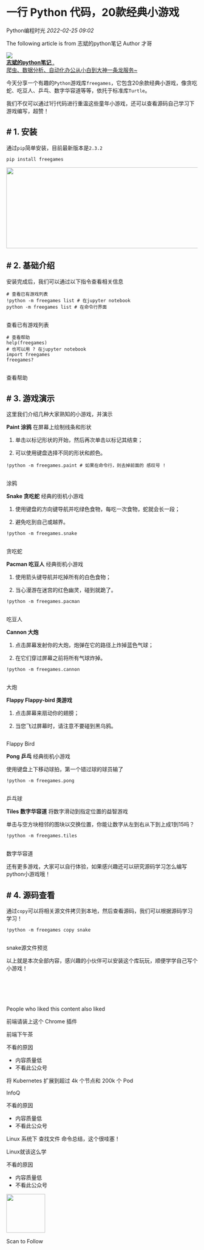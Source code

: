# 一行 Python 代码，20款经典小游戏

<a id="profileBt"></a><a id="js_name"></a>Python编程时光 *2022-02-25 09:02*

The following article is from 志斌的python笔记 Author 才哥

<a id="copyright_info"></a>[![](../../../_resources/0_2f7a8ab0667b4402a15c303375505b69.jpg)<br>**志斌的python笔记** .<br>爬虫、数据分析、自动化办公从小白到大神一条龙服务~](#)

今天分享一个有趣的`Python`游戏库`freegames`，它包含20余款经典小游戏，像贪吃蛇、吃豆人、乒乓、数字华容道等等，依托于标准库`Turtle`。

我们不仅可以通过1行代码进行重温这些童年小游戏，还可以查看源码自己学习下游戏编写，超赞！

## \# 1\. 安装

通过`pip`简单安装，目前最新版本是`2.3.2`

```
pip install freegames

```

<img width="600" height="213" src="../../../_resources/640_wx_fmt_png_wxfrom_5_wx_lazy__8873e0c0a2e743489.png"/>

## \# 2\. 基础介绍

安装完成后，我们可以通过以下指令查看相关信息

```
# 查看已有游戏列表
!python -m freegames list # 在jupyter notebook
python -m freegames list # 在命令行界面

```

![Image](data:image/gif;base64,iVBORw0KGgoAAAANSUhEUgAAAAEAAAABCAYAAAAfFcSJAAAADUlEQVQImWNgYGBgAAAABQABh6FO1AAAAABJRU5ErkJggg== "查看已有游戏列表")

查看已有游戏列表

```
# 查看帮助
help(freegames)
# 也可以用 ? 在jupyter notebook
import freegames
freegames?

```

![Image](data:image/gif;base64,iVBORw0KGgoAAAANSUhEUgAAAAEAAAABCAYAAAAfFcSJAAAADUlEQVQImWNgYGBgAAAABQABh6FO1AAAAABJRU5ErkJggg== "查看帮助")

查看帮助

## \# 3\. 游戏演示

这里我们介绍几种大家熟知的小游戏，并演示

**Paint 涂鸦** 在屏幕上绘制线条和形状

1.  单击以标记形状的开始，然后再次单击以标记其结束；
    
2.  可以使用键盘选择不同的形状和颜色。
    

```
!python -m freegames.paint # 如果在命令行，则去掉前面的 感叹号 !

```

![Image](data:image/gif;base64,iVBORw0KGgoAAAANSUhEUgAAAAEAAAABCAYAAAAfFcSJAAAADUlEQVQImWNgYGBgAAAABQABh6FO1AAAAABJRU5ErkJggg== "涂鸦")

涂鸦

**Snake 贪吃蛇** 经典的街机小游戏

1.  使用键盘的方向键导航并吃绿色食物，每吃一次食物，蛇就会长一段；
    
2.  避免吃到自己或越界。
    

```
!python -m freegames.snake

```

![Image](data:image/gif;base64,iVBORw0KGgoAAAANSUhEUgAAAAEAAAABCAYAAAAfFcSJAAAADUlEQVQImWNgYGBgAAAABQABh6FO1AAAAABJRU5ErkJggg== "贪吃蛇")

贪吃蛇

**Pacman 吃豆人** 经典街机小游戏

1.  使用箭头键导航并吃掉所有的白色食物；
    
2.  当心漫游在迷宫的红色幽灵，碰到就跪了。
    

```
!python -m freegames.pacman

```

![Image](data:image/gif;base64,iVBORw0KGgoAAAANSUhEUgAAAAEAAAABCAYAAAAfFcSJAAAADUlEQVQImWNgYGBgAAAABQABh6FO1AAAAABJRU5ErkJggg== "吃豆人")

吃豆人

**Cannon 大炮**

1.  点击屏幕发射你的大炮，炮弹在它的路径上炸掉蓝色气球；
    
2.  在它们穿过屏幕之前将所有气球炸掉。
    

```
!python -m freegames.cannon

```

![Image](data:image/gif;base64,iVBORw0KGgoAAAANSUhEUgAAAAEAAAABCAYAAAAfFcSJAAAADUlEQVQImWNgYGBgAAAABQABh6FO1AAAAABJRU5ErkJggg== "大炮")

大炮

**Flappy Flappy-bird 类游戏**

1.  点击屏幕来扇动你的翅膀；
    
2.  当您飞过屏幕时，请注意不要碰到黑乌鸦。
    

![Image](data:image/gif;base64,iVBORw0KGgoAAAANSUhEUgAAAAEAAAABCAYAAAAfFcSJAAAADUlEQVQImWNgYGBgAAAABQABh6FO1AAAAABJRU5ErkJggg== "Flappy Bird")

Flappy Bird

**Pong 乒乓** 经典街机小游戏

使用键盘上下移动球拍，第一个错过球的球员输了

```
!python -m freegames.pong

```

![Image](data:image/gif;base64,iVBORw0KGgoAAAANSUhEUgAAAAEAAAABCAYAAAAfFcSJAAAADUlEQVQImWNgYGBgAAAABQABh6FO1AAAAABJRU5ErkJggg== "乒乓球")

乒乓球

**Tiles 数字华容道** 将数字滑动到指定位置的益智游戏

单击与空方块相邻的图块以交换位置，你能让数字从左到右从下到上成1到15吗？

```
!python -m freegames.tiles

```

![Image](data:image/gif;base64,iVBORw0KGgoAAAANSUhEUgAAAAEAAAABCAYAAAAfFcSJAAAADUlEQVQImWNgYGBgAAAABQABh6FO1AAAAABJRU5ErkJggg== "数字华容道")

数字华容道

还有更多游戏，大家可以自行体验，如果感兴趣还可以研究源码学习怎么编写python小游戏哦！

## \# 4\. 源码查看

通过`copy`可以将相关源文件拷贝到本地，然后查看源码，我们可以根据源码学习学习！

```
!python -m freegames copy snake

```

![Image](data:image/gif;base64,iVBORw0KGgoAAAANSUhEUgAAAAEAAAABCAYAAAAfFcSJAAAADUlEQVQImWNgYGBgAAAABQABh6FO1AAAAABJRU5ErkJggg== "snake源文件预览")

snake源文件预览

以上就是本次全部内容，感兴趣的小伙伴可以安装这个库玩玩，顺便学学自己写个小游戏！

![Image](data:image/gif;base64,iVBORw0KGgoAAAANSUhEUgAAAAEAAAABCAYAAAAfFcSJAAAADUlEQVQImWNgYGBgAAAABQABh6FO1AAAAABJRU5ErkJggg==)

[![Image](data:image/gif;base64,iVBORw0KGgoAAAANSUhEUgAAAAEAAAABCAYAAAAfFcSJAAAADUlEQVQImWNgYGBgAAAABQABh6FO1AAAAABJRU5ErkJggg==)](https://mp.weixin.qq.com/mp/appmsgalbum?__biz=MzkzMjMxMTg2NQ==&action=getalbum&album_id=2225391633284562944&scene=173&subscene=90&sessionid=1642653201&enterid=1642653281&from_msgid=2247483819&from_itemidx=1&count=3&nolastread=1#wechat_redirect)

[![Image](data:image/gif;base64,iVBORw0KGgoAAAANSUhEUgAAAAEAAAABCAYAAAAfFcSJAAAADUlEQVQImWNgYGBgAAAABQABh6FO1AAAAABJRU5ErkJggg==)](http://mp.weixin.qq.com/s?__biz=MzIzMzMzOTI3Nw==&mid=2247505072&idx=1&sn=3605fcc95b6c0c7b0b9ec5dd15480231&chksm=e885b452dff23d44649944d41a190d55955a9f8ea6987e1ed73363c10bf3711528f4f8524e8a&scene=21#wechat_redirect)

[![Image](data:image/gif;base64,iVBORw0KGgoAAAANSUhEUgAAAAEAAAABCAYAAAAfFcSJAAAADUlEQVQImWNgYGBgAAAABQABh6FO1AAAAABJRU5ErkJggg==)](http://mp.weixin.qq.com/s?__biz=MzIzMzMzOTI3Nw==&mid=2247505084&idx=1&sn=d3bc3a37cda2759c1a078ce9811fdec2&chksm=e885b45edff23d48744d42d9f6658cdddd2164af7042544815851a851dc710c70a1527a9b686&scene=21#wechat_redirect)

[![Image](data:image/gif;base64,iVBORw0KGgoAAAANSUhEUgAAAAEAAAABCAYAAAAfFcSJAAAADUlEQVQImWNgYGBgAAAABQABh6FO1AAAAABJRU5ErkJggg==)](http://mp.weixin.qq.com/s?__biz=MzIzMzMzOTI3Nw==&mid=2247505065&idx=1&sn=a8b98840693b8d57bc5422da6d68a25d&chksm=e885b44bdff23d5d93cd686803d091d4b280c6f8a33afcf9e38c3f92746a1c222d1b40a8ad9a&scene=21#wechat_redirect)

People who liked this content also liked

前端请装上这个 Chrome 插件

前端下午茶

不看的原因

- 内容质量低
- 不看此公众号

将 Kubernetes 扩展到超过 4k 个节点和 200k 个 Pod

InfoQ

不看的原因

- 内容质量低
- 不看此公众号

Linux 系统下 查找文件 命令总结，这个很哇塞！

Linux就该这么学

不看的原因

- 内容质量低
- 不看此公众号

<img width="102" height="102" src="../../../_resources/qrcode_scene_10000004_size_102___0b824dd4df73430f8.bmp"/>

Scan to Follow